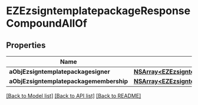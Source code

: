 # EZEzsigntemplatepackageResponseCompoundAllOf

## Properties
Name | Type | Description | Notes
------------ | ------------- | ------------- | -------------
**aObjEzsigntemplatepackagesigner** | [**NSArray&lt;EZEzsigntemplatepackagesignerResponseCompound&gt;***](EZEzsigntemplatepackagesignerResponseCompound.md) |  | 
**aObjEzsigntemplatepackagemembership** | [**NSArray&lt;EZEzsigntemplatepackagemembershipResponseCompound&gt;***](EZEzsigntemplatepackagemembershipResponseCompound.md) |  | 

[[Back to Model list]](../README.md#documentation-for-models) [[Back to API list]](../README.md#documentation-for-api-endpoints) [[Back to README]](../README.md)


